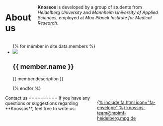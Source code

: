 <div class="row">
<div class="twelve columns">

About us
========
**Knossos** is developed by a group of students from *Heidelberg University* and *Mannheim University of Applied Sciences*, employed at *Max Planck Institute for Medical Research*.

</div>
</div>

<div class="row">
<ul>
{% for member in site.data.members %}
<li>
<img src="{{ site.baseurl }}/img/team/{{ member.picture }}">
<h2>{{ member.name }}</h2>
<p>{{ member.description }}</p>
</li>
{% endfor %}
</ul>
</div>

<div class="row">
<div class="twelve columns">
Contact us
==========
If you have any questions or suggestions regarding **Knossos**, feel free to write us:

<a class="button button-primary" href="mailto:knossos-team@mpimf-heidelberg.mpg.de">{% include fa.html icon="fa-envelope" %} knossos-team<span>@mpimf-heidelberg.mpg.de</span></a>
</div>
</div>